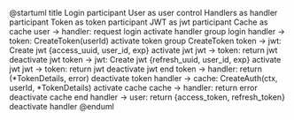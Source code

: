 @startuml
title Login
participant User        as user
control     Handlers    as handler
participant Token       as token
participant JWT         as jwt
participant Cache       as cache
user -> handler: request login
activate handler
group login
handler -> token: CreateToken(userId)
activate token
group CreateToken
token -> jwt: Create jwt {access_uuid, user_id, exp}
activate jwt
jwt -> token: return jwt
deactivate jwt
token -> jwt: Create jwt {refresh_uuid, user_id, exp}
activate jwt
jwt -> token: return jwt
deactivate jwt
end
token -> handler: return (*TokenDetails, error)
deactivate token
handler -> cache: CreateAuth(ctx, userId, *TokenDetails)
activate cache
cache -> handler: return error
deactivate cache
end
handler -> user: return {access_token, refresh_token}
deactivate handler
@enduml